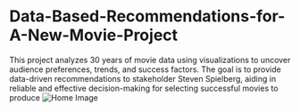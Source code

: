 # Data-Based-Recommendations-for-A-New-Movie-Project
This project analyzes 30 years of movie data using visualizations to uncover audience preferences, trends, and success factors. The goal is to provide data-driven recommendations to stakeholder Steven Spielberg, aiding in reliable and effective decision-making for selecting successful movies to produce
![Home Image](https://github.com/prasannaprakashwork/Data-Based-Recommendations-for-A-New-Movie-Project/blob/main/DALL%C2%B7E%202024-11-25%2023.21.20%20-%20A%20cinematic%20and%20professional%20illustration%20for%20a%20project%20analyzing%2030%20years%20of%20movie%20data.%20The%20image%20highlights%20elements%20like%20a%20glowing%20movie%20theater%20m.webp)
